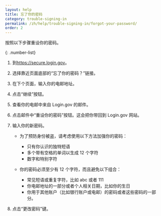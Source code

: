 ```yaml
---
layout: help
title: 忘了你的密码
category: trouble-signing-in
permalink: /zh/help/trouble-signing-in/forgot-your-password/
order: 2
---
```

按照以下步骤重设你的密码。

{: .number-list}

1. 到<https://secure.login.gov>。
2. 选择靠近页面底部的“忘了你的密码？”链接。
3. 在下个页面，输入你的电邮地址。
4. 点击“继续”按钮。
5. 查看你的电邮中来自 Login.gov 的邮件。
6. 点击邮件中“重设你的密码”按钮。这会把你带回到 Login.gov 网站。
7. 输入你的新密码。
   
   * 为了预防身份被盗，请考虑使用以下方法加强你的密码：     
     * 只有你认识的独特短语
     * 多个带有空格的单词以生成 12 个字符
     * 数字和特别字符
   
   * 你的密码必须至少有 12 个字符，而且避免以下组合：    
     * 常见短语或重复字符，比如 abc 或者 111
     * 你电邮地址的一部分或者个人相关日期，比如你的生日
     * 你用于其他账户（比如银行账户或电邮）的密码或者这些密码的一部分。
8. 点击“更改密码”键。
